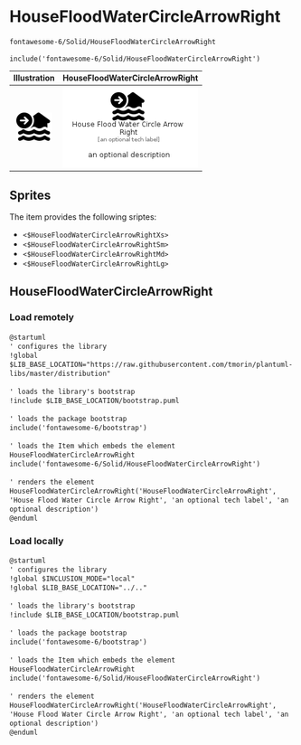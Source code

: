 # HouseFloodWaterCircleArrowRight


```text
fontawesome-6/Solid/HouseFloodWaterCircleArrowRight
```

```text
include('fontawesome-6/Solid/HouseFloodWaterCircleArrowRight')
```



| Illustration | HouseFloodWaterCircleArrowRight |
| :---: | :---: |
| ![illustration for Illustration](../../fontawesome-6/Solid/HouseFloodWaterCircleArrowRight.png) | ![illustration for HouseFloodWaterCircleArrowRight](../../fontawesome-6/Solid/HouseFloodWaterCircleArrowRight.Local.png) |



## Sprites
The item provides the following sriptes:

- `<$HouseFloodWaterCircleArrowRightXs>`
- `<$HouseFloodWaterCircleArrowRightSm>`
- `<$HouseFloodWaterCircleArrowRightMd>`
- `<$HouseFloodWaterCircleArrowRightLg>`





## HouseFloodWaterCircleArrowRight

### Load remotely
```plantuml
@startuml
' configures the library
!global $LIB_BASE_LOCATION="https://raw.githubusercontent.com/tmorin/plantuml-libs/master/distribution"

' loads the library's bootstrap
!include $LIB_BASE_LOCATION/bootstrap.puml

' loads the package bootstrap
include('fontawesome-6/bootstrap')

' loads the Item which embeds the element HouseFloodWaterCircleArrowRight
include('fontawesome-6/Solid/HouseFloodWaterCircleArrowRight')

' renders the element
HouseFloodWaterCircleArrowRight('HouseFloodWaterCircleArrowRight', 'House Flood Water Circle Arrow Right', 'an optional tech label', 'an optional description')
@enduml
```

### Load locally
```plantuml
@startuml
' configures the library
!global $INCLUSION_MODE="local"
!global $LIB_BASE_LOCATION="../.."

' loads the library's bootstrap
!include $LIB_BASE_LOCATION/bootstrap.puml

' loads the package bootstrap
include('fontawesome-6/bootstrap')

' loads the Item which embeds the element HouseFloodWaterCircleArrowRight
include('fontawesome-6/Solid/HouseFloodWaterCircleArrowRight')

' renders the element
HouseFloodWaterCircleArrowRight('HouseFloodWaterCircleArrowRight', 'House Flood Water Circle Arrow Right', 'an optional tech label', 'an optional description')
@enduml
```

